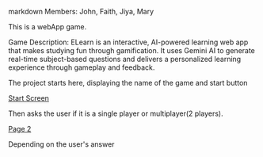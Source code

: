 markdown
Members: John, Faith, Jiya, Mary

This is a webApp game.

Game Description: ELearn is an interactive, AI-powered learning web app that 
makes studying fun through gamification. It uses Gemini AI to generate real-time 
subject-based questions and delivers a personalized learning experience through 
gameplay and feedback.

The project starts here, displaying the name of the game and start button

[Start Screen](/image/start.png)

Then asks the user if it is a single 
player or multiplayer(2 players).

[Page 2]()

Depending on the user's answer 